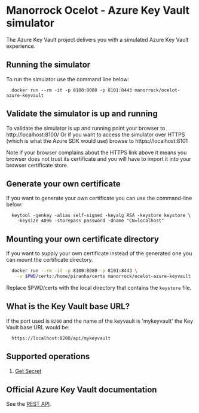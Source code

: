 # Manorrock Ocelot - Azure Key Vault simulator

The Azure Key Vault project delivers you with a simulated Azure Key Vault
experience.

## Running the simulator

To run the simulator use the command line below:

```
  docker run --rm -it -p 8100:8080 -p 8101:8443 manorrock/ocelot-azure-keyvault
```

## Validate the simulator is up and running

To validate the simulator is up and running point your browser to 
http://localhost:8100/ Or if you want to access the simulator over HTTPS (which
is what the Azure SDK would use) browse to https://localhost:8101 

Note if your browser complains about the HTTPS link above it means you browser
does not trust its certificate and you will have to import it into your browser
certificate store.

## Generate your own certificate

If you want to generate your own certificate you can use the command-line below:

```
  keytool -genkey -alias self-signed -keyalg RSA -keystore keystore \
    -keysize 4096 -storepass password -dname "CN=localhost"
```

## Mounting your own certificate directory

If you want to supply your own certificate instead of the generated one you
can mount the certificate directory.

```bash
  docker run --rm -it -p 8100:8080 -p 8101:8443 \
    -v $PWD/certs:/home/piranha/certs manorrock/ocelot-azure-keyvault
```

Replace $PWD/certs with the local directory that contains the `keystore` file.

## What is the Key Vault base URL?

If the port used is `8200` and the name of the keyvault is 'mykeyvault' the 
Key Vault base URL would be:

```text
  https://localhost:8200/api/mykeyvault
```

## Supported operations

1. [Get Secret](https://learn.microsoft.com/en-us/rest/api/keyvault/secrets/get-secret/get-secret?view=rest-keyvault-secrets-7.4&tabs=HTTP)

## Official Azure Key Vault documentation

See the [REST API](https://learn.microsoft.com/en-us/rest/api/keyvault/).
